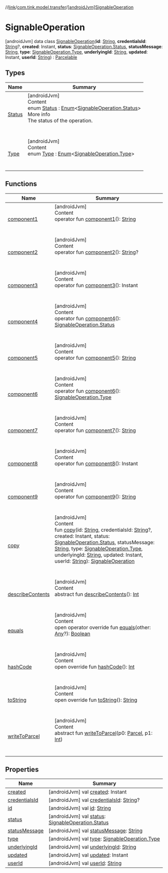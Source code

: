 //[link](../../index.md)/[com.tink.model.transfer](../index.md)/[[androidJvm]SignableOperation](index.md)



# SignableOperation  
 [androidJvm] data class [SignableOperation](index.md)(**id**: [String](https://kotlinlang.org/api/latest/jvm/stdlib/kotlin/-string/index.html), **credentialsId**: [String](https://kotlinlang.org/api/latest/jvm/stdlib/kotlin/-string/index.html)?, **created**: Instant, **status**: [SignableOperation.Status](-status/index.md), **statusMessage**: [String](https://kotlinlang.org/api/latest/jvm/stdlib/kotlin/-string/index.html), **type**: [SignableOperation.Type](-type/index.md), **underlyingId**: [String](https://kotlinlang.org/api/latest/jvm/stdlib/kotlin/-string/index.html), **updated**: Instant, **userId**: [String](https://kotlinlang.org/api/latest/jvm/stdlib/kotlin/-string/index.html)) : [Parcelable](https://developer.android.com/reference/kotlin/android/os/Parcelable.html)   


## Types  
  
|  Name|  Summary| 
|---|---|
| <a name="com.tink.model.transfer/SignableOperation.Status///PointingToDeclaration/"></a>[Status](-status/index.md)| <a name="com.tink.model.transfer/SignableOperation.Status///PointingToDeclaration/"></a>[androidJvm]  <br>Content  <br>enum [Status](-status/index.md) : [Enum](https://kotlinlang.org/api/latest/jvm/stdlib/kotlin/-enum/index.html)<[SignableOperation.Status](-status/index.md)>   <br>More info  <br>The status of the operation.  <br><br><br>
| <a name="com.tink.model.transfer/SignableOperation.Type///PointingToDeclaration/"></a>[Type](-type/index.md)| <a name="com.tink.model.transfer/SignableOperation.Type///PointingToDeclaration/"></a>[androidJvm]  <br>Content  <br>enum [Type](-type/index.md) : [Enum](https://kotlinlang.org/api/latest/jvm/stdlib/kotlin/-enum/index.html)<[SignableOperation.Type](-type/index.md)>   <br><br><br>


## Functions  
  
|  Name|  Summary| 
|---|---|
| <a name="com.tink.model.transfer/SignableOperation/component1/#/PointingToDeclaration/"></a>[component1](component1.md)| <a name="com.tink.model.transfer/SignableOperation/component1/#/PointingToDeclaration/"></a>[androidJvm]  <br>Content  <br>operator fun [component1](component1.md)(): [String](https://kotlinlang.org/api/latest/jvm/stdlib/kotlin/-string/index.html)  <br><br><br>
| <a name="com.tink.model.transfer/SignableOperation/component2/#/PointingToDeclaration/"></a>[component2](component2.md)| <a name="com.tink.model.transfer/SignableOperation/component2/#/PointingToDeclaration/"></a>[androidJvm]  <br>Content  <br>operator fun [component2](component2.md)(): [String](https://kotlinlang.org/api/latest/jvm/stdlib/kotlin/-string/index.html)?  <br><br><br>
| <a name="com.tink.model.transfer/SignableOperation/component3/#/PointingToDeclaration/"></a>[component3](component3.md)| <a name="com.tink.model.transfer/SignableOperation/component3/#/PointingToDeclaration/"></a>[androidJvm]  <br>Content  <br>operator fun [component3](component3.md)(): Instant  <br><br><br>
| <a name="com.tink.model.transfer/SignableOperation/component4/#/PointingToDeclaration/"></a>[component4](component4.md)| <a name="com.tink.model.transfer/SignableOperation/component4/#/PointingToDeclaration/"></a>[androidJvm]  <br>Content  <br>operator fun [component4](component4.md)(): [SignableOperation.Status](-status/index.md)  <br><br><br>
| <a name="com.tink.model.transfer/SignableOperation/component5/#/PointingToDeclaration/"></a>[component5](component5.md)| <a name="com.tink.model.transfer/SignableOperation/component5/#/PointingToDeclaration/"></a>[androidJvm]  <br>Content  <br>operator fun [component5](component5.md)(): [String](https://kotlinlang.org/api/latest/jvm/stdlib/kotlin/-string/index.html)  <br><br><br>
| <a name="com.tink.model.transfer/SignableOperation/component6/#/PointingToDeclaration/"></a>[component6](component6.md)| <a name="com.tink.model.transfer/SignableOperation/component6/#/PointingToDeclaration/"></a>[androidJvm]  <br>Content  <br>operator fun [component6](component6.md)(): [SignableOperation.Type](-type/index.md)  <br><br><br>
| <a name="com.tink.model.transfer/SignableOperation/component7/#/PointingToDeclaration/"></a>[component7](component7.md)| <a name="com.tink.model.transfer/SignableOperation/component7/#/PointingToDeclaration/"></a>[androidJvm]  <br>Content  <br>operator fun [component7](component7.md)(): [String](https://kotlinlang.org/api/latest/jvm/stdlib/kotlin/-string/index.html)  <br><br><br>
| <a name="com.tink.model.transfer/SignableOperation/component8/#/PointingToDeclaration/"></a>[component8](component8.md)| <a name="com.tink.model.transfer/SignableOperation/component8/#/PointingToDeclaration/"></a>[androidJvm]  <br>Content  <br>operator fun [component8](component8.md)(): Instant  <br><br><br>
| <a name="com.tink.model.transfer/SignableOperation/component9/#/PointingToDeclaration/"></a>[component9](component9.md)| <a name="com.tink.model.transfer/SignableOperation/component9/#/PointingToDeclaration/"></a>[androidJvm]  <br>Content  <br>operator fun [component9](component9.md)(): [String](https://kotlinlang.org/api/latest/jvm/stdlib/kotlin/-string/index.html)  <br><br><br>
| <a name="com.tink.model.transfer/SignableOperation/copy/#kotlin.String#kotlin.String?#org.threeten.bp.Instant#com.tink.model.transfer.SignableOperation.Status#kotlin.String#com.tink.model.transfer.SignableOperation.Type#kotlin.String#org.threeten.bp.Instant#kotlin.String/PointingToDeclaration/"></a>[copy](copy.md)| <a name="com.tink.model.transfer/SignableOperation/copy/#kotlin.String#kotlin.String?#org.threeten.bp.Instant#com.tink.model.transfer.SignableOperation.Status#kotlin.String#com.tink.model.transfer.SignableOperation.Type#kotlin.String#org.threeten.bp.Instant#kotlin.String/PointingToDeclaration/"></a>[androidJvm]  <br>Content  <br>fun [copy](copy.md)(id: [String](https://kotlinlang.org/api/latest/jvm/stdlib/kotlin/-string/index.html), credentialsId: [String](https://kotlinlang.org/api/latest/jvm/stdlib/kotlin/-string/index.html)?, created: Instant, status: [SignableOperation.Status](-status/index.md), statusMessage: [String](https://kotlinlang.org/api/latest/jvm/stdlib/kotlin/-string/index.html), type: [SignableOperation.Type](-type/index.md), underlyingId: [String](https://kotlinlang.org/api/latest/jvm/stdlib/kotlin/-string/index.html), updated: Instant, userId: [String](https://kotlinlang.org/api/latest/jvm/stdlib/kotlin/-string/index.html)): [SignableOperation](index.md)  <br><br><br>
| <a name="android.os/Parcelable/describeContents/#/PointingToDeclaration/"></a>[describeContents](../../com.tink.service.provider/[android-jvm]-provider-filter/index.md#%5Bandroid.os%2FParcelable%2FdescribeContents%2F%23%2FPointingToDeclaration%2F%5D%2FFunctions%2F1854938400)| <a name="android.os/Parcelable/describeContents/#/PointingToDeclaration/"></a>[androidJvm]  <br>Content  <br>abstract fun [describeContents](../../com.tink.service.provider/[android-jvm]-provider-filter/index.md#%5Bandroid.os%2FParcelable%2FdescribeContents%2F%23%2FPointingToDeclaration%2F%5D%2FFunctions%2F1854938400)(): [Int](https://kotlinlang.org/api/latest/jvm/stdlib/kotlin/-int/index.html)  <br><br><br>
| <a name="kotlin/Any/equals/#kotlin.Any?/PointingToDeclaration/"></a>[equals](../../com.tink.service.user/[android-jvm]-user-profile-service-impl/index.md#%5Bkotlin%2FAny%2Fequals%2F%23kotlin.Any%3F%2FPointingToDeclaration%2F%5D%2FFunctions%2F1854938400)| <a name="kotlin/Any/equals/#kotlin.Any?/PointingToDeclaration/"></a>[androidJvm]  <br>Content  <br>open operator override fun [equals](../../com.tink.service.user/[android-jvm]-user-profile-service-impl/index.md#%5Bkotlin%2FAny%2Fequals%2F%23kotlin.Any%3F%2FPointingToDeclaration%2F%5D%2FFunctions%2F1854938400)(other: [Any](https://kotlinlang.org/api/latest/jvm/stdlib/kotlin/-any/index.html)?): [Boolean](https://kotlinlang.org/api/latest/jvm/stdlib/kotlin/-boolean/index.html)  <br><br><br>
| <a name="kotlin/Any/hashCode/#/PointingToDeclaration/"></a>[hashCode](../../com.tink.service.user/[android-jvm]-user-profile-service-impl/index.md#%5Bkotlin%2FAny%2FhashCode%2F%23%2FPointingToDeclaration%2F%5D%2FFunctions%2F1854938400)| <a name="kotlin/Any/hashCode/#/PointingToDeclaration/"></a>[androidJvm]  <br>Content  <br>open override fun [hashCode](../../com.tink.service.user/[android-jvm]-user-profile-service-impl/index.md#%5Bkotlin%2FAny%2FhashCode%2F%23%2FPointingToDeclaration%2F%5D%2FFunctions%2F1854938400)(): [Int](https://kotlinlang.org/api/latest/jvm/stdlib/kotlin/-int/index.html)  <br><br><br>
| <a name="kotlin/Any/toString/#/PointingToDeclaration/"></a>[toString](../../com.tink.service.user/[android-jvm]-user-profile-service-impl/index.md#%5Bkotlin%2FAny%2FtoString%2F%23%2FPointingToDeclaration%2F%5D%2FFunctions%2F1854938400)| <a name="kotlin/Any/toString/#/PointingToDeclaration/"></a>[androidJvm]  <br>Content  <br>open override fun [toString](../../com.tink.service.user/[android-jvm]-user-profile-service-impl/index.md#%5Bkotlin%2FAny%2FtoString%2F%23%2FPointingToDeclaration%2F%5D%2FFunctions%2F1854938400)(): [String](https://kotlinlang.org/api/latest/jvm/stdlib/kotlin/-string/index.html)  <br><br><br>
| <a name="android.os/Parcelable/writeToParcel/#android.os.Parcel#kotlin.Int/PointingToDeclaration/"></a>[writeToParcel](../../com.tink.service.provider/[android-jvm]-provider-filter/index.md#%5Bandroid.os%2FParcelable%2FwriteToParcel%2F%23android.os.Parcel%23kotlin.Int%2FPointingToDeclaration%2F%5D%2FFunctions%2F1854938400)| <a name="android.os/Parcelable/writeToParcel/#android.os.Parcel#kotlin.Int/PointingToDeclaration/"></a>[androidJvm]  <br>Content  <br>abstract fun [writeToParcel](../../com.tink.service.provider/[android-jvm]-provider-filter/index.md#%5Bandroid.os%2FParcelable%2FwriteToParcel%2F%23android.os.Parcel%23kotlin.Int%2FPointingToDeclaration%2F%5D%2FFunctions%2F1854938400)(p0: [Parcel](https://developer.android.com/reference/kotlin/android/os/Parcel.html), p1: [Int](https://kotlinlang.org/api/latest/jvm/stdlib/kotlin/-int/index.html))  <br><br><br>


## Properties  
  
|  Name|  Summary| 
|---|---|
| <a name="com.tink.model.transfer/SignableOperation/created/#/PointingToDeclaration/"></a>[created](created.md)| <a name="com.tink.model.transfer/SignableOperation/created/#/PointingToDeclaration/"></a> [androidJvm] val [created](created.md): Instant   <br>
| <a name="com.tink.model.transfer/SignableOperation/credentialsId/#/PointingToDeclaration/"></a>[credentialsId](credentials-id.md)| <a name="com.tink.model.transfer/SignableOperation/credentialsId/#/PointingToDeclaration/"></a> [androidJvm] val [credentialsId](credentials-id.md): [String](https://kotlinlang.org/api/latest/jvm/stdlib/kotlin/-string/index.html)?   <br>
| <a name="com.tink.model.transfer/SignableOperation/id/#/PointingToDeclaration/"></a>[id](id.md)| <a name="com.tink.model.transfer/SignableOperation/id/#/PointingToDeclaration/"></a> [androidJvm] val [id](id.md): [String](https://kotlinlang.org/api/latest/jvm/stdlib/kotlin/-string/index.html)   <br>
| <a name="com.tink.model.transfer/SignableOperation/status/#/PointingToDeclaration/"></a>[status](status.md)| <a name="com.tink.model.transfer/SignableOperation/status/#/PointingToDeclaration/"></a> [androidJvm] val [status](status.md): [SignableOperation.Status](-status/index.md)   <br>
| <a name="com.tink.model.transfer/SignableOperation/statusMessage/#/PointingToDeclaration/"></a>[statusMessage](status-message.md)| <a name="com.tink.model.transfer/SignableOperation/statusMessage/#/PointingToDeclaration/"></a> [androidJvm] val [statusMessage](status-message.md): [String](https://kotlinlang.org/api/latest/jvm/stdlib/kotlin/-string/index.html)   <br>
| <a name="com.tink.model.transfer/SignableOperation/type/#/PointingToDeclaration/"></a>[type](type.md)| <a name="com.tink.model.transfer/SignableOperation/type/#/PointingToDeclaration/"></a> [androidJvm] val [type](type.md): [SignableOperation.Type](-type/index.md)   <br>
| <a name="com.tink.model.transfer/SignableOperation/underlyingId/#/PointingToDeclaration/"></a>[underlyingId](underlying-id.md)| <a name="com.tink.model.transfer/SignableOperation/underlyingId/#/PointingToDeclaration/"></a> [androidJvm] val [underlyingId](underlying-id.md): [String](https://kotlinlang.org/api/latest/jvm/stdlib/kotlin/-string/index.html)   <br>
| <a name="com.tink.model.transfer/SignableOperation/updated/#/PointingToDeclaration/"></a>[updated](updated.md)| <a name="com.tink.model.transfer/SignableOperation/updated/#/PointingToDeclaration/"></a> [androidJvm] val [updated](updated.md): Instant   <br>
| <a name="com.tink.model.transfer/SignableOperation/userId/#/PointingToDeclaration/"></a>[userId](user-id.md)| <a name="com.tink.model.transfer/SignableOperation/userId/#/PointingToDeclaration/"></a> [androidJvm] val [userId](user-id.md): [String](https://kotlinlang.org/api/latest/jvm/stdlib/kotlin/-string/index.html)   <br>

